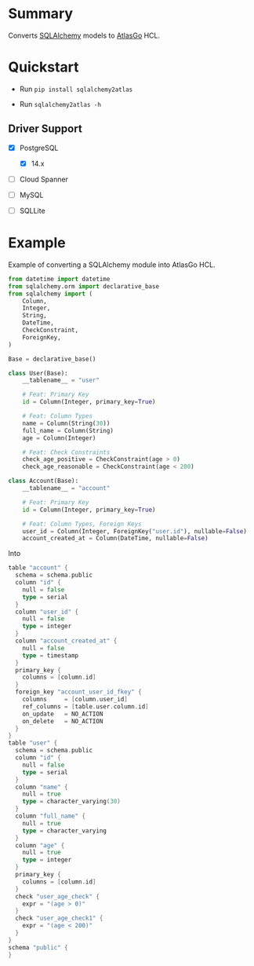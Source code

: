 # Summary
Converts [SQLAlchemy](https://www.sqlalchemy.org/) models to [AtlasGo](https://atlasgo.io/) HCL.

# Quickstart
<!-- Installation -->
- Run `pip install sqlalchemy2atlas`
<!-- Usage -->
- Run `sqlalchemy2atlas -h`


## Driver Support
- [x] PostgreSQL
    - [x] 14.x
- [ ] Cloud Spanner
- [ ] MySQL
- [ ] SQLLite


# Example
Example of converting a SQLAlchemy module into AtlasGo HCL.

```python
from datetime import datetime
from sqlalchemy.orm import declarative_base
from sqlalchemy import (
    Column,
    Integer,
    String,
    DateTime,
    CheckConstraint,
    ForeignKey,
)

Base = declarative_base()

class User(Base):
    __tablename__ = "user"

    # Feat: Primary Key
    id = Column(Integer, primary_key=True)

    # Feat: Column Types
    name = Column(String(30))
    full_name = Column(String)
    age = Column(Integer)

    # Feat: Check Constraints
    check_age_positive = CheckConstraint(age > 0)
    check_age_reasonable = CheckConstraint(age < 200)

class Account(Base):
    __tablename__ = "account"

    # Feat: Primary Key
    id = Column(Integer, primary_key=True)

    # Feat: Column Types, Foreign Keys
    user_id = Column(Integer, ForeignKey("user.id"), nullable=False)
    account_created_at = Column(DateTime, nullable=False)

```

Into

```go
table "account" {
  schema = schema.public
  column "id" {
    null = false
    type = serial
  }
  column "user_id" {
    null = false
    type = integer
  }
  column "account_created_at" {
    null = false
    type = timestamp
  }
  primary_key {
    columns = [column.id]
  }
  foreign_key "account_user_id_fkey" {
    columns     = [column.user_id]
    ref_columns = [table.user.column.id]
    on_update   = NO_ACTION
    on_delete   = NO_ACTION
  }
}
table "user" {
  schema = schema.public
  column "id" {
    null = false
    type = serial
  }
  column "name" {
    null = true
    type = character_varying(30)
  }
  column "full_name" {
    null = true
    type = character_varying
  }
  column "age" {
    null = true
    type = integer
  }
  primary_key {
    columns = [column.id]
  }
  check "user_age_check" {
    expr = "(age > 0)"
  }
  check "user_age_check1" {
    expr = "(age < 200)"
  }
}
schema "public" {
}
```